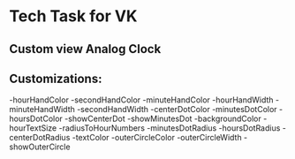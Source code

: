 # Tech Task for VK

## Custom view Analog Clock  

## Customizations:
-hourHandColor
-secondHandColor
-minuteHandColor
-hourHandWidth
-minuteHandWidth
-secondHandWidth
-centerDotColor
-minutesDotColor
-hoursDotColor
-showCenterDot
-showMinutesDot
-backgroundColor
-hourTextSize
-radiusToHourNumbers
-minutesDotRadius
-hoursDotRadius
-centerDotRadius
-textColor
-outerCircleColor
-outerCircleWidth
-showOuterCircle